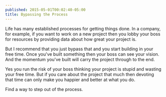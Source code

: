 ```yaml
---
published: 2015-05-01T00:02:40-05:00
title: Bypassing the Process
---
```

Life has many established processes for getting things done. In a company, for example, if you want to work on a new project then you lobby your boss for resources by providing data about how great your project is.

But I recommend that you just bypass that and you start building in your free time. Once you've built something then your boss can see your vision. And the momentum you've built will carry the project through to the end. 

Yes you run the risk of your boss thinking your project is stupid and wasting your free time. But if you care about the project that much then devoting that time can only make you happier and better at what you do.

Find a way to step out of the process.